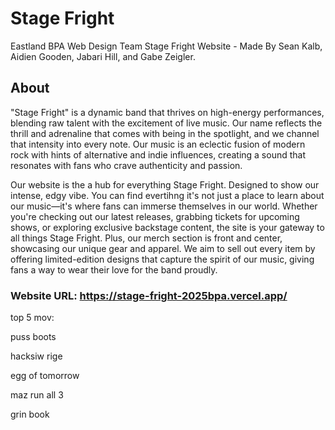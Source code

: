# Stage Fright
Eastland BPA Web Design Team
Stage Fright Website - Made By Sean Kalb, Aidien Gooden, Jabari Hill, and Gabe Zeigler.

## About
"Stage Fright" is a dynamic band that thrives on high-energy performances, blending raw talent with the excitement of live music.
Our name reflects the thrill and adrenaline that comes with being in the spotlight, and we channel that intensity into every note.
Our music is an eclectic fusion of modern rock with hints of alternative and indie influences, creating a sound that resonates with fans who crave authenticity and passion.

Our website is the a hub for everything Stage Fright. Designed to show our intense, edgy vibe. You can find evertihng it's not just a place to learn about our music—it's where fans can immerse themselves in our world.
Whether you're checking out our latest releases, grabbing tickets for upcoming shows, or exploring exclusive backstage content, the site is your gateway to all things Stage Fright.
Plus, our merch section is front and center, showcasing our unique gear and apparel.
We aim to sell out every item by offering limited-edition designs that capture the spirit of our music, giving fans a way to wear their love for the band proudly.

### Website URL: https://stage-fright-2025bpa.vercel.app/

top 5 mov:

  puss boots

  hacksiw rige

  egg of tomorrow

  maz run all 3

  grin book
